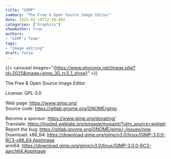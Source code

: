 ```yaml
---
title: "GIMP"
summary: "The Free & Open Source Image Editor"
date: 2025-02-10T12:28:00Z
categories: ["Graphics"]
showAuthor: true
authors:
- "GIMP’s Team"
tags: 
- "Image editing"
draft: false
---
```


{{< carousel images="{https://www.phoronix.net/image.php?id=2025&image=gimp_30_rc3_1_show}" >}}

The Free & Open Source Image Editor

License: GPL-3.0

Web page: <https://www.gimp.org/>  
Source code: <https://gitlab.gnome.org/GNOME/gimp>

Become a sponsor: <https://www.gimp.org/donating/>  
Translate: <https://hosted.weblate.org/engage/mypaint/?utm_source=widget>  
Report the bug: <https://gitlab.gnome.org/GNOME/gimp/-/issues/new>  
Download:   x86_64: <https://download.gimp.org/gimp/v3.0/linux/GIMP-3.0.0-RC3-x86_64.AppImage>  
            arm64: <https://download.gimp.org/gimp/v3.0/linux/GIMP-3.0.0-RC3-aarch64.AppImage>
